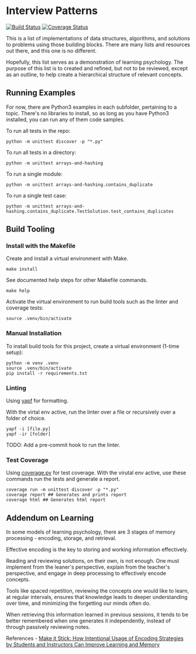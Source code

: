 # Interview Patterns
[![Build Status](https://app.travis-ci.com/patchneranartkomol/InterviewPatterns.svg?branch=main)](https://app.travis-ci.com/patchneranartkomol/InterviewPatterns)
[![Coverage Status](https://coveralls.io/repos/github/patchneranartkomol/InterviewPatterns/badge.svg?branch=main&kill_cache=1)](https://coveralls.io/github/patchneranartkomol/InterviewPatterns?branch=main&kill_cache=1)

This is a list of implementations of data structures, algorithms, and solutions to problems using those building blocks. There are many lists and resources out there, and this one is no different.

Hopefully, this list serves as a demonstration of learning psychology. The purpose of this list is to created and refined, but not to be reviewed, except as an outline, to help create a hierarchical structure of relevant concepts.

## Running Examples
For now, there are Python3 examples in each subfolder, pertaining to a topic. There's no libraries to install, so as long as you have Python3 installed, you can run any of them code samples.

To run all tests in the repo:
```
python -m unittest discover -p "*.py"
```

To run all tests in a directory:
```
python -m unittest arrays-and-hashing
```

To run a single module:
```
python -m unittest arrays-and-hashing.contains_duplicate
```

To run a single test case:
```
python -m unittest arrays-and-hashing.contains_duplicate.TestSolution.test_contains_duplicates
```

## Build Tooling

### Install with the Makefile
Create and install a virtual environment with Make.
```
make install
```

See documented help steps for other Makefile commands.
```
make help
```

Activate the virtual environment to run build tools such as the linter and coverage tests:
```
source .venv/bin/activate
```

### Manual Installation

To install build tools for this project, create a virtual environment (1-time setup):
```
python -m venv .venv
source .venv/bin/activate
pip install -r requirements.txt
```

### Linting
Using [yapf](https://github.com/google/yapf) for formatting.

With the virtal env active, run the linter over a file or recursively over a folder of choice.
```
yapf -i [file.py]
yapf -ir [folder]
```

TODO: Add a pre-commit hook to run the linter.

### Test Coverage
Using [coverage.py](https://coverage.readthedocs.io/) for test coverage. With the virutal env active, use these commands run the tests and generate a report.
```
coverage run -m unittest discover -p "*.py"
coverage report ## Generates and prints report
coverage html ## Generates html report
```

## Addendum on Learning
In some models of learning psychology, there are 3 stages of memory processing - encoding, storage, and retrieval.

Effective encoding is the key to storing and working information effectively.

Reading and reviewing solutions, on their own, is not enough. One must implement from the leaner's perspective, explain from the teacher's perspective, and engage in deep processing to effectively encode concepts.

Tools like spaced repetition, reviewing the concepts one would like to learn, at regular intervals, ensures that knowledge leads to deeper understanding over time, and minimizing the forgetting our minds often do.

When retrieving this information learned in previous sessions, it tends to be better remembered when one generates it independently, instead of through passively reviewing notes.

References - [Make it Stick: How Intentional Usage of Encoding Strategies by Students and Instructors Can Improve Learning and Memory](https://www.psychologyinaction.org/psychology-in-action-1/2021/12/12/make-it-stick-how-intentional-usage-of-encoding-strategies-by-students-and-instructors-can-improve-learning-and-memory)

